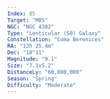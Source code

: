 ```yaml
---
Index: 85
Target: "M85"
NGC: "NGC 4382"
Type: "Lenticular (S0) Galaxy"
Constellation: "Coma Berenices"
RA: "12h 25.4m"
Dec: "18°11"
Magnitude: "9.1"
Size: "7.1x5.2"
DistanceLy: "60,000,000"
Season: "Spring"
Difficulty: "Moderate"
---
```

